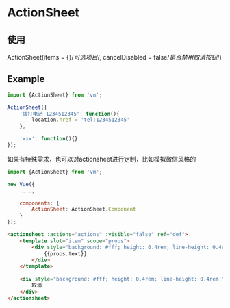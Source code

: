 ActionSheet
================================

## 使用

ActionSheet(items = {}/*可选项目*/, cancelDisabled = false/*是否禁用取消按钮*/)

## Example

```js
import {ActionSheet} from 'vm';

ActionSheet({
    '拨打电话 1234512345': function(){
        location.href = 'tel:1234512345'
    },

    'xxx': function(){}
});
```

如果有特殊需求，也可以对actionsheet进行定制，比如模拟微信风格的

```js
import {ActionSheet} from 'vm';

new Vue({
	....,

	components: {
		ActionSheet: ActionSheet.Component
	}
});
```

```html
<actionsheet :actions="actions" :visible="false" ref="def">
    <template slot="item" scope="props">
        <div style="background: #fff; height: 0.4rem; line-height: 0.4rem; border-bottom: 1px solid #eee;">
            {{props.text}}
        </div>
    </template>
    
    <div style="background: #fff; height: 0.4rem; line-height: 0.4rem;" slot="cancel">
        取消
    </div>
</actionsheet>
```